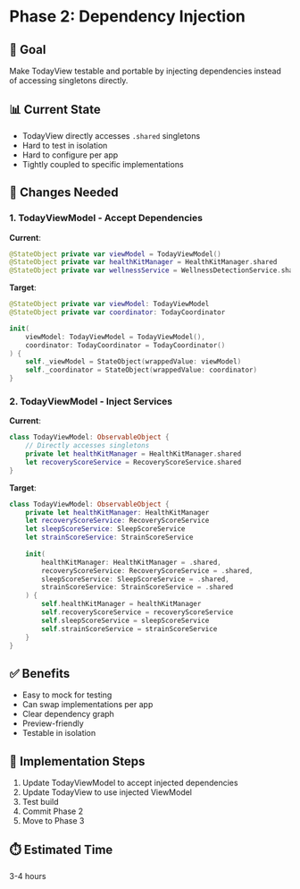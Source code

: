# Phase 2: Dependency Injection

## 🎯 Goal
Make TodayView testable and portable by injecting dependencies instead of accessing singletons directly.

## 📊 Current State
- TodayView directly accesses `.shared` singletons
- Hard to test in isolation
- Hard to configure per app
- Tightly coupled to specific implementations

## 🔧 Changes Needed

### 1. TodayViewModel - Accept Dependencies
**Current**:
```swift
@StateObject private var viewModel = TodayViewModel()
@StateObject private var healthKitManager = HealthKitManager.shared
@StateObject private var wellnessService = WellnessDetectionService.shared
```

**Target**:
```swift
@StateObject private var viewModel: TodayViewModel
@StateObject private var coordinator: TodayCoordinator

init(
    viewModel: TodayViewModel = TodayViewModel(),
    coordinator: TodayCoordinator = TodayCoordinator()
) {
    self._viewModel = StateObject(wrappedValue: viewModel)
    self._coordinator = StateObject(wrappedValue: coordinator)
}
```

### 2. TodayViewModel - Inject Services
**Current**:
```swift
class TodayViewModel: ObservableObject {
    // Directly accesses singletons
    private let healthKitManager = HealthKitManager.shared
    let recoveryScoreService = RecoveryScoreService.shared
}
```

**Target**:
```swift
class TodayViewModel: ObservableObject {
    private let healthKitManager: HealthKitManager
    let recoveryScoreService: RecoveryScoreService
    let sleepScoreService: SleepScoreService
    let strainScoreService: StrainScoreService
    
    init(
        healthKitManager: HealthKitManager = .shared,
        recoveryScoreService: RecoveryScoreService = .shared,
        sleepScoreService: SleepScoreService = .shared,
        strainScoreService: StrainScoreService = .shared
    ) {
        self.healthKitManager = healthKitManager
        self.recoveryScoreService = recoveryScoreService
        self.sleepScoreService = sleepScoreService
        self.strainScoreService = strainScoreService
    }
}
```

## ✅ Benefits
- Easy to mock for testing
- Can swap implementations per app
- Clear dependency graph
- Preview-friendly
- Testable in isolation

## 📝 Implementation Steps
1. Update TodayViewModel to accept injected dependencies
2. Update TodayView to use injected ViewModel
3. Test build
4. Commit Phase 2
5. Move to Phase 3

## ⏱️ Estimated Time
3-4 hours
